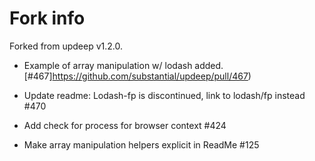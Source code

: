 # Fork info

Forked from updeep v1.2.0.

- Example of array manipulation w/ lodash added.
  [#467]https://github.com/substantial/updeep/pull/467)

- Update readme: Lodash-fp is discontinued, link to lodash/fp instead #470

- Add check for process for browser context #424 

- Make array manipulation helpers explicit in ReadMe #125 
